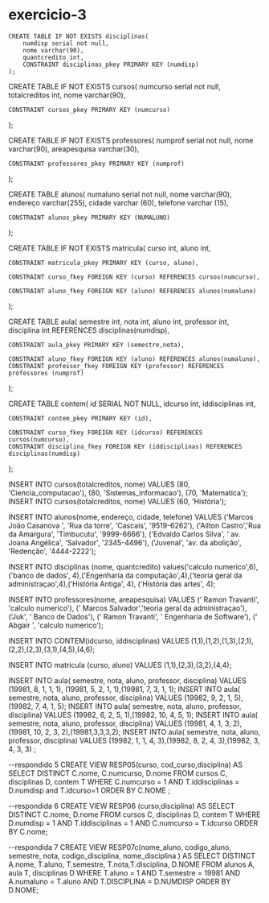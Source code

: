 # exercicio-3
```dql
CREATE TABLE IF NOT EXISTS disciplinas(
	numdisp serial not null,
	nome varchar(90),
	quantcredito int,
	CONSTRAINT disciplinas_pkey PRIMARY KEY (numdisp)
);
```

CREATE TABLE IF NOT EXISTS cursos(
	numcurso serial not null,
	totalcreditos int,
	nome varchar(90),
	
	CONSTRAINT cursos_pkey PRIMARY KEY (numcurso)

);

CREATE TABLE IF NOT EXISTS professores(
	numprof serial not null,
	nome varchar(90),
	areapesquisa varchar(30),
	
	CONSTRAINT professores_pkey PRIMARY KEY (numprof)
);

CREATE TABLE alunos(
	numaluno serial not null,
	nome varchar(90),
	endereço varchar(255),
	cidade varchar (60),
	telefone varchar (15),
	
	CONSTRAINT alunos_pkey PRIMARY KEY (NUMALUNO)

);

CREATE TABLE IF NOT EXISTS matricula(
	curso int,
	aluno int,
	
	CONSTRAINT matricula_pkey PRIMARY KEY (curso, aluno),
	
	CONSTRAINT curso_fkey FOREIGN KEY (curso) REFERENCES cursos(numcurso),
	
	CONSTRAINT aluno_fkey FOREIGN KEY (aluno) REFERENCES alunos(numaluno)


);

CREATE TABLE aula(
	semestre int,
	nota int,
	aluno int,
	professor int,
	disciplina int REFERENCES disciplinas(numdisp),
	
	CONSTRAINT aula_pkey PRIMARY KEY (semestre,nota),
	
	CONSTRAINT aluno_fkey FOREIGN KEY (aluno) REFERENCES alunos(numaluno),
	CONSTRAINT professor_fkey FOREIGN KEY (professor) REFERENCES professores (numprof)

);

CREATE TABLE contem(
	id SERIAL NOT NULL,
	idcurso int,
	iddisciplinas int,
	
	
	CONSTRAINT contem_pkey PRIMARY KEY (id),
	
	CONSTRAINT curso_fkey FOREIGN KEY (idcurso) REFERENCES cursos(numcurso),
	CONSTRAINT disciplina_fkey FOREIGN KEY (iddisciplinas) REFERENCES disciplinas(numdisp)

);

INSERT INTO cursos(totalcreditos, nome) VALUES (80, 'Ciencia_computacao'), (80, 'Sistemas_informacao'), (70, 'Matematica'); 
INSERT INTO cursos(totalcreditos, nome) VALUES (60, 'História');

INSERT INTO alunos(nome, endereço, cidade, telefone) VALUES ('Marcos João Casanova ', 'Rua da torre', 'Cascais', '9519-6262'), ('Ailton Castro','Rua da Amargura', 'Timbucutu', '9999-6666'), ('Edvaldo Carlos Silva', ' av. Joana Angélica', 'Salvador', '2345-4496'), ('Juvenal', 'av. da abolição', 'Redenção', '4444-2222');

INSERT INTO disciplinas (nome, quantcredito) values('calculo numerico',6),('banco de dados', 4),('Engenharia da computação',4),('teoria geral da administraçao',4),('História Antiga', 4), ('História das artes', 4);

INSERT INTO professores(nome, areapesquisa) VALUES (' Ramon Travanti', 'calculo numerico'), (' Marcos Salvador','teoria geral da administraçao'), ('Juk', ' Banco de Dados'), (' Ramon Travanti', ' Engenharia de Software'), (' Abgair ', 'calculo numerico');

INSERT INTO CONTEM(idcurso, iddisciplinas) VALUES (1,1),(1,2),(1,3),(2,1),(2,2),(2,3),(3,1),(4,5),(4,6);

INSERT INTO matricula (curso, aluno) VALUES (1,1),(2,3),(3,2),(4,4);

INSERT INTO aula( semestre, nota, aluno, professor, disciplina) VALUES (19981, 8, 1, 1, 1), (19981, 5, 2, 1, 1),(19981, 7, 3, 1, 1);
INSERT INTO aula( semestre, nota, aluno, professor, disciplina) VALUES  (19982, 9, 2, 1, 5),(19982, 7, 4, 1, 5);
INSERT INTO aula( semestre, nota, aluno, professor, disciplina) VALUES  (19982, 6, 2, 5, 1),(19982, 10, 4, 5, 1); 
INSERT INTO aula( semestre, nota, aluno, professor, disciplina) VALUES  (19981, 4, 1, 3, 2),(19981, 10, 2, 3, 2),(19981,3,3,3,2);
INSERT INTO aula( semestre, nota, aluno, professor, disciplina) VALUES  (19982, 1, 1, 4, 3),(19982, 8, 2, 4, 3),(19982, 3, 4, 3, 3) ;

--respondido 5
CREATE VIEW RESP05(curso, cod_curso,disciplina)
AS
SELECT DISTINCT C.nome, C.numcurso, D.nome FROM cursos C, disciplinas D, contem T
WHERE C.numcurso = 1 AND T.iddisciplinas = D.numdisp and T.idcurso=1
ORDER BY C.NOME ;

--respondida 6
CREATE VIEW RESP06 (curso,disciplina)
AS
SELECT DISTINCT C.nome, D.nome FROM cursos C, disciplinas D, contem T
WHERE D.numdisp = 1 AND T.iddisciplinas = 1 AND C.numcurso = T.idcurso
ORDER BY C.nome;

--respondida 7
CREATE VIEW RESP07c(nome_aluno, codigo_aluno, semestre, nota, codigo_disciplina, nome_disciplina )
AS
SELECT DISTINCT A.nome, T.aluno, T.semestre, T.nota,T.disciplina, D.NOME FROM alunos A, aula T, disciplinas D
WHERE T.aluno = 1 AND T.semestre = 19981 AND A.numaluno = T.aluno AND T.DISCIPLINA = D.NUMDISP
ORDER BY D.NOME;



